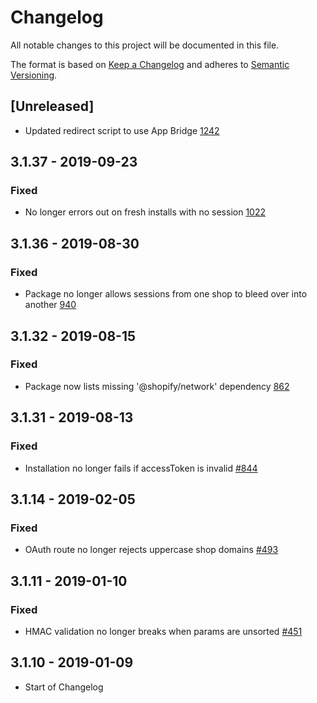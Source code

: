 # Changelog

All notable changes to this project will be documented in this file.

The format is based on [Keep a Changelog](http://keepachangelog.com/en/1.0.0/)
and adheres to [Semantic Versioning](http://semver.org/spec/v2.0.0.html).

## [Unreleased]

- Updated redirect script to use App Bridge [1242](https://github.com/Shopify/quilt/pull/1242)

## 3.1.37 - 2019-09-23

### Fixed

- No longer errors out on fresh installs with no session [1022](https://github.com/Shopify/quilt/pull/1022)

## 3.1.36 - 2019-08-30

### Fixed

- Package no longer allows sessions from one shop to bleed over into another [940](https://github.com/Shopify/quilt/pull/940)

## 3.1.32 - 2019-08-15

### Fixed

- Package now lists missing '@shopify/network' dependency [862](https://github.com/Shopify/quilt/pull/862)

## 3.1.31 - 2019-08-13

### Fixed

- Installation no longer fails if accessToken is invalid [#844](https://github.com/Shopify/quilt/pull/844)

## 3.1.14 - 2019-02-05

### Fixed

- OAuth route no longer rejects uppercase shop domains [#493](https://github.com/Shopify/quilt/pull/493)

## 3.1.11 - 2019-01-10

### Fixed

- HMAC validation no longer breaks when params are unsorted [#451](https://github.com/Shopify/quilt/pull/451)

## 3.1.10 - 2019-01-09

- Start of Changelog
